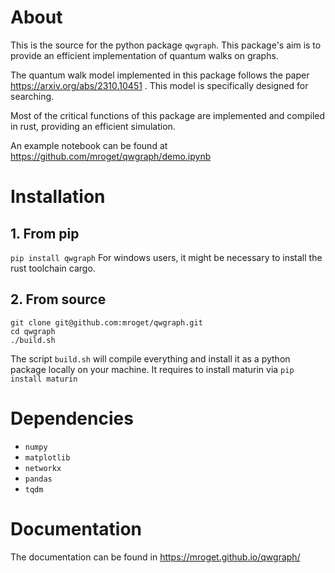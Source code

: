 # About

This is the source for the python package `qwgraph`. 
This package's aim is to provide an efficient implementation of quantum walks on graphs. 

The quantum walk model implemented in this package follows the paper https://arxiv.org/abs/2310.10451 . This model is specifically designed for searching.

Most of the critical functions of this package are implemented and compiled in rust, providing an efficient simulation.

An example notebook can be found at https://github.com/mroget/qwgraph/demo.ipynb

# Installation
## 1. From pip
`pip install qwgraph`
For windows users, it might be necessary to install the rust toolchain cargo.

## 2. From source
```
git clone git@github.com:mroget/qwgraph.git
cd qwgraph
./build.sh
```
The script `build.sh` will compile everything and install it as a python package locally on your machine. It requires to install maturin via
`pip install maturin`

# Dependencies
+ `numpy`
+ `matplotlib`
+ `networkx`
+ `pandas`
+ `tqdm`

# Documentation
The documentation can be found in https://mroget.github.io/qwgraph/